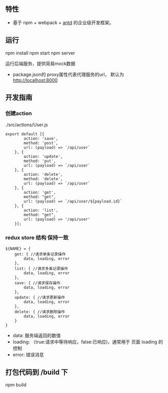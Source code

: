 
## 特性

- 基于 npm + webpack + [antd](https://github.com/antd) 的企业级开发框架。

## 运行
npm install
npm start
npm server

运行后端服务，提供简易mock数据
- package.json的 proxy属性代表代理服务的url， 默认为 [http://localhost:8000](http://localhost:8000)

## 开发指南

### 创建action
./src/actions/User.js
```
export default [{
        action: 'save',
        method: 'post',
        url: (payload) => `/api/user`
    }, {
        action: 'update',
        method: 'put',
        url: (payload) => `/api/user`
    }, {
        action: 'delete',
        method: 'delete',
        url: (payload) => `/api/user`
    }, {
        action: 'get',
        method: "get",
        url: (payload) => `/api/user/${payload.id}`
    }, {
        action: 'list',
        method: "get",
        url: (payload) => '/api/user'
    }];
```

### redux store 结构 保持一致
```
${NAME} = {
    get: { //请求单条记录操作
        data, loading, error
    },
    list: { //请求多条记录操作
        data, loading, error
    },
    save: { //请求保存操作
        data, loading, error
    },
    update: { //请求更新操作
        data, loading, error
    },
    delete: { //请求删除操作
        data, loading, error
    }
}
```
- data: 服务端返回的数值
- loading: （true:请求中等待响应，false:已响应)，通常用于 页面 loading 的控制
- error: 错误消息


## 打包代码到 /build 下
  npm build